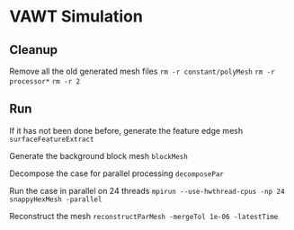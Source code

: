 # VAWT Simulation
## Cleanup
Remove all the old generated mesh files
```rm -r constant/polyMesh```
```rm -r processor*```
```rm -r 2```

## Run
If it has not been done before, generate the feature edge mesh
```surfaceFeatureExtract```

Generate the background block mesh
```blockMesh```

Decompose the case for parallel processing
```decomposePar```

Run the case in parallel on 24 threads
```mpirun --use-hwthread-cpus -np 24 snappyHexMesh -parallel```

Reconstruct the mesh
```reconstructParMesh -mergeTol 1e-06 -latestTime```



